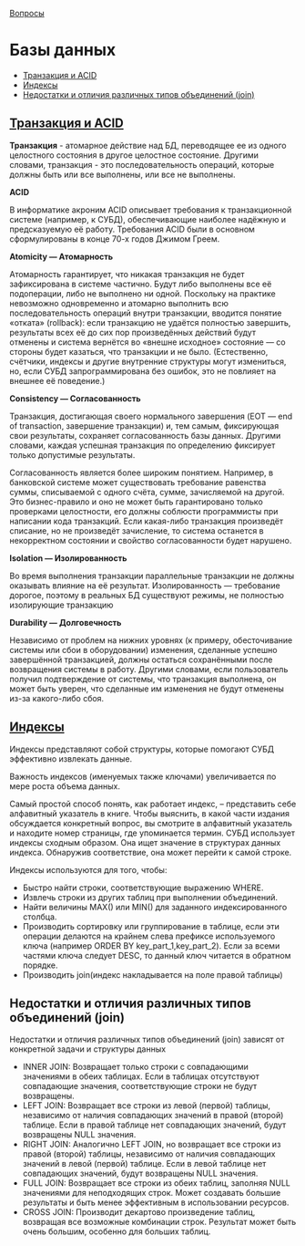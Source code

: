 [Вопросы](README.md)

# Базы данных
+ [Транзакция и ACID](#транзакция-и-acid-)
+ [Индексы](#индексы-)
+ [Недостатки и отличия различных типов объединений (join)](#недостатки-и-отличия-различных-типов-объединений-join-)

## [Транзакция и ACID](https://dev-station.ru/categories/databases/cheatsheet/relational-db-cheatsheet#3669)
**Транзакция** - атомарное действие над БД, переводящее ее из одного целостного состояния в другое целостное состояние. Другими словами, транзакция - это последовательность операций, которые должны быть или все выполнены, или все не выполнены.

**ACID**

В информатике акроним ACID описывает требования к транзакционной системе (например, к СУБД), обеспечивающие наиболее надёжную и предсказуемую её работу. Требования ACID были в основном сформулированы в конце 70-х годов Джимом Греем.

**Atomicity — Атомарность**

Атомарность гарантирует, что никакая транзакция не будет зафиксирована в системе частично. Будут либо выполнены все её подоперации, либо не выполнено ни одной. Поскольку на практике невозможно одновременно и атомарно выполнить всю последовательность операций внутри транзакции, вводится понятие «отката» (rollback): если транзакцию не удаётся полностью завершить, результаты всех её до сих пор произведённых действий будут отменены и система вернётся во «внешне исходное» состояние — со стороны будет казаться, что транзакции и не было. (Естественно, счётчики, индексы и другие внутренние структуры могут измениться, но, если СУБД запрограммирована без ошибок, это не повлияет на внешнее её поведение.)

**Consistency — Согласованность**

Транзакция, достигающая своего нормального завершения (EOT — end of transaction, завершение транзакции) и, тем самым, фиксирующая свои результаты, сохраняет согласованность базы данных. Другими словами, каждая успешная транзакция по определению фиксирует только допустимые результаты.

Согласованность является более широким понятием. Например, в банковской системе может существовать требование равенства суммы, списываемой с одного счёта, сумме, зачисляемой на другой. Это бизнес-правило и оно не может быть гарантировано только проверками целостности, его должны соблюсти программисты при написании кода транзакций. Если какая-либо транзакция произведёт списание, но не произведёт зачисление, то система останется в некорректном состоянии и свойство согласованности будет нарушено.

**Isolation — Изолированность**

Во время выполнения транзакции параллельные транзакции не должны оказывать влияние на её результат. Изолированность — требование дорогое, поэтому в реальных БД существуют режимы, не полностью изолирующие транзакцию

**Durability — Долговечность**

Независимо от проблем на нижних уровнях (к примеру, обесточивание системы или сбои в оборудовании) изменения, сделанные успешно завершённой транзакцией, должны остаться сохранёнными после возвращения системы в работу. Другими словами, если пользователь получил подтверждение от системы, что транзакция выполнена, он может быть уверен, что сделанные им изменения не будут отменены из-за какого-либо сбоя.

## [Индексы](https://dev-station.ru/categories/databases/cheatsheet/relational-db-cheatsheet#3671)
Индексы представляют собой структуры, которые помогают СУБД эффективно извлекать данные.

Важность индексов (именуемых также ключами) увеличивается по мере роста объема данных.

Самый простой способ понять, как работает индекс, – представить себе алфавитный указатель в книге. Чтобы выяснить, в какой части издания обсуждается конкретный вопрос, вы смотрите в алфавитный указатель и находите номер страницы, где упоминается термин. СУБД использует индексы сходным образом. Она ищет значение в структурах данных индекса. Обнаружив соответствие, она может перейти к самой строке.

Индексы используются для того, чтобы:

- Быстро найти строки, соответствующие выражению WHERE.
- Извлечь строки из других таблиц при выполнении объединений.
- Найти величины MAX() или MIN() для заданного индексированного столбца.
- Производить сортировку или группирование в таблице, если эти операции делаются на крайнем слева префиксе используемого ключа (например ORDER BY key_part_1,key_part_2). Если за всеми частями ключа следует DESC, то данный ключ читается в обратном порядке.
- Производить join(индекс накладывается на поле правой таблицы)

## Недостатки и отличия различных типов объединений (join)
Недостатки и отличия различных типов объединений (join) зависят от конкретной задачи и структуры данных
- INNER JOIN: Возвращает только строки с совпадающими значениями в обеих таблицах. Если в таблицах отсутствуют совпадающие значения, соответствующие строки не будут возвращены.
- LEFT JOIN: Возвращает все строки из левой (первой) таблицы, независимо от наличия совпадающих значений в правой (второй) таблице. Если в правой таблице нет совпадающих значений, будут возвращены NULL значения.
- RIGHT JOIN: Аналогично LEFT JOIN, но возвращает все строки из правой (второй) таблицы, независимо от наличия совпадающих значений в левой (первой) таблице. Если в левой таблице нет совпадающих значений, будут возвращены NULL значения.
- FULL JOIN: Возвращает все строки из обеих таблиц, заполняя NULL значениями для неподходящих строк. Может создавать большие результаты и быть менее эффективным в использовании ресурсов.
- CROSS JOIN: Производит декартово произведение таблиц, возвращая все возможные комбинации строк. Результат может быть очень большим, особенно для больших таблиц.
